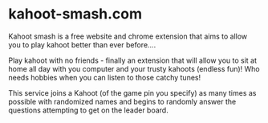 # kahoot-smash.com

Kahoot smash is a free website and chrome extension that aims to allow you to play kahoot better than ever before....

Play kahoot with no friends - finally an extension that will allow you to sit at home all day with you computer and your trusty kahoots (endless fun)! Who needs hobbies when you can listen to those catchy tunes!

This service joins a Kahoot (of the game pin you specify) as many times as possible with randomized names and begins to randomly answer the questions attempting to get on the leader board.
